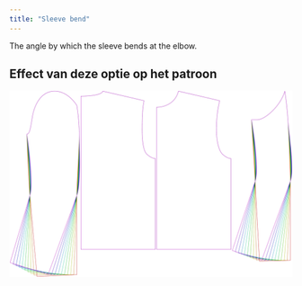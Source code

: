 ```yaml
---
title: "Sleeve bend"
---
```


The angle by which the sleeve bends at the elbow.

## Effect van deze optie op het patroon

![This image shows the effect of this option by superimposing several variants that have a different value for this option](bent_sleevebend_sample.svg "Effect of this option on the pattern")

